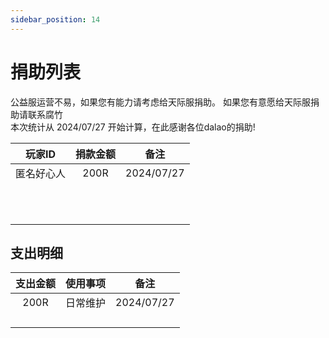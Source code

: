 ```yaml
---
sidebar_position: 14
---
```

# 捐助列表
公益服运营不易，如果您有能力请考虑给天际服捐助。
如果您有意愿给天际服捐助请联系腐竹  
本次统计从 2024/07/27 开始计算，在此感谢各位dalao的捐助!  
  
|  玩家ID   |               捐款金额               |                            备注                            |
| :---------: | :----------------------------------: | :--------------------------------------------------------: |
|   匿名好心人 |     200R    |     2024/07/27
|    |          |    
|    |          |    
|    |          |    
|    |          |    
|    |         |    
|    |         |    
|    |         |    
|    |          |    
|   |          |    
|    |          |    
|    |         |   
## 支出明细
|  支出金额   |               使用事项               |                            备注                            |
| :---------: | :----------------------------------: | :--------------------------------------------------------: |
|  200R  |     日常维护    |     2024/07/27
|    |          |    
|    |          |    
|    |          |    
|    |          |   